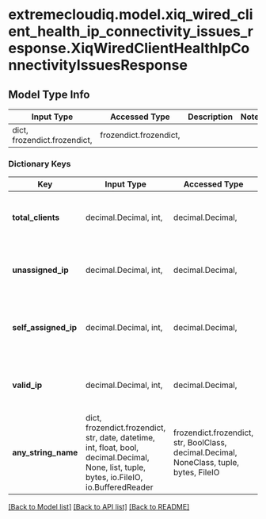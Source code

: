 # extremecloudiq.model.xiq_wired_client_health_ip_connectivity_issues_response.XiqWiredClientHealthIpConnectivityIssuesResponse

## Model Type Info
Input Type | Accessed Type | Description | Notes
------------ | ------------- | ------------- | -------------
dict, frozendict.frozendict,  | frozendict.frozendict,  |  | 

### Dictionary Keys
Key | Input Type | Accessed Type | Description | Notes
------------ | ------------- | ------------- | ------------- | -------------
**total_clients** | decimal.Decimal, int,  | decimal.Decimal,  | The total number of clients | [optional] value must be a 64 bit integer
**unassigned_ip** | decimal.Decimal, int,  | decimal.Decimal,  | The number of clients with unassigned IPs | [optional] value must be a 64 bit integer
**self_assigned_ip** | decimal.Decimal, int,  | decimal.Decimal,  | The number of clients with self assigned IPs | [optional] value must be a 64 bit integer
**valid_ip** | decimal.Decimal, int,  | decimal.Decimal,  | The number of clients with valid IPs | [optional] value must be a 64 bit integer
**any_string_name** | dict, frozendict.frozendict, str, date, datetime, int, float, bool, decimal.Decimal, None, list, tuple, bytes, io.FileIO, io.BufferedReader | frozendict.frozendict, str, BoolClass, decimal.Decimal, NoneClass, tuple, bytes, FileIO | any string name can be used but the value must be the correct type | [optional]

[[Back to Model list]](../../README.md#documentation-for-models) [[Back to API list]](../../README.md#documentation-for-api-endpoints) [[Back to README]](../../README.md)

